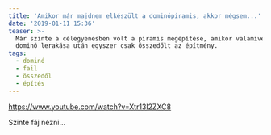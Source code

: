 ```yaml
---
title: 'Amikor már majdnem elkészült a dominópiramis, akkor mégsem...'
date: '2019-01-11 15:36'
teaser: >-
  Már szinte a célegyenesben volt a piramis megépítése, amikor valamivel 19 ezer
  dominó lerakása után egyszer csak összedőlt az építmény.
tags:
  - dominó
  - fail
  - összedől
  - építés
---
```

https://www.youtube.com/watch?v=Xtr13I2ZXC8

Szinte fáj nézni...
